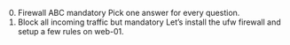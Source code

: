 0. Firewall ABC mandatory
Pick one answer for every question.
1. Block all incoming traffic but mandatory
Let’s install the ufw firewall and setup a few rules on web-01.